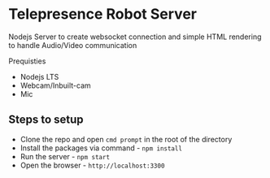 # Telepresence Robot Server
Nodejs Server to create websocket connection and simple HTML rendering to handle Audio/Video communication

Prequisties
* Nodejs LTS
* Webcam/Inbuilt-cam
* Mic

## Steps to setup
* Clone the repo and open `cmd prompt` in the root of the directory
* Install the packages via command - `npm install`
* Run the server - `npm start`
* Open the browser - `http://localhost:3300`
